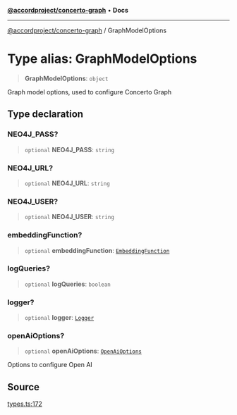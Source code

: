[**@accordproject/concerto-graph**](../README.md) • **Docs**

***

[@accordproject/concerto-graph](../README.md) / GraphModelOptions

# Type alias: GraphModelOptions

> **GraphModelOptions**: `object`

Graph model options, used to configure Concerto Graph

## Type declaration

### NEO4J\_PASS?

> `optional` **NEO4J\_PASS**: `string`

### NEO4J\_URL?

> `optional` **NEO4J\_URL**: `string`

### NEO4J\_USER?

> `optional` **NEO4J\_USER**: `string`

### embeddingFunction?

> `optional` **embeddingFunction**: [`EmbeddingFunction`](EmbeddingFunction.md)

### logQueries?

> `optional` **logQueries**: `boolean`

### logger?

> `optional` **logger**: [`Logger`](Logger.md)

### openAiOptions?

> `optional` **openAiOptions**: [`OpenAiOptions`](OpenAiOptions.md)

Options to configure Open AI

## Source

[types.ts:172](https://github.com/accordproject/lab-concerto-graph/blob/3d5d649d27e9d0d9074fa504f52f930c3cf2ecbe/src/types.ts#L172)
